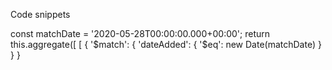 Code snippets

const matchDate = '2020-05-28T00:00:00.000+00:00';
  return this.aggregate([
    [
      {
        '$match': {
          'dateAdded': {
            '$eq': new Date(matchDate)
          }
        }
      }